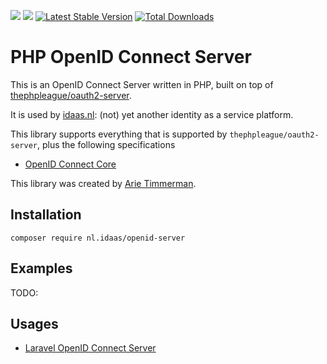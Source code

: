 ![](https://github.com/arietimmerman/openid-server/workflows/CI/badge.svg)
![](https://img.shields.io/badge/license-AGPL--3.0-green)
[![Latest Stable Version](https://poser.pugx.org/nl.idaas/openid-server/v/stable)](https://packagist.org/packages/nl.idaas/openid-server)
[![Total Downloads](https://poser.pugx.org/nl.idaas/openid-server/downloads)](https://packagist.org/packages/nl.idaas/openid-server)

# PHP OpenID Connect Server

This is an OpenID Connect Server written in PHP, built on top of [thephpleague/oauth2-server](https://github.com/thephpleague/oauth2-server).

It is used by [idaas.nl](https://www.idaas.nl/): (not) yet another identity as a service platform.

This library supports everything that is supported by `thephpleague/oauth2-server`, plus the following specifications

* [OpenID Connect Core](https://openid.net/specs/openid-connect-core-1_0.html)

This library was created by [Arie Timmerman](https://github.com/arietimmerman).

## Installation

~~~
composer require nl.idaas/openid-server
~~~

## Examples

TODO:

## Usages

* [Laravel OpenID Connect Server](https://github.com/arietimmerman/laravel-openid-connect-server)

